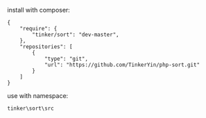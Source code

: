 
install with composer:

    {
        "require": {
            "tinker/sort": "dev-master",
        },
        "repositories": [
            {
                "type": "git",
                "url": "https://github.com/TinkerYin/php-sort.git"
            }
        ]
    }

use with namespace:

    tinker\sort\src